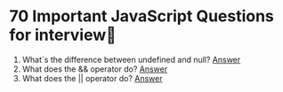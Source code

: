 # 70 Important JavaScript Questions for interview💭
1. What´s the difference between undefined and null? [Answer](https://youtu.be/2piRrupO8mY)
2. What does the && operator do? [Answer](https://youtu.be/HPiJSFqKIPc)
3. What does the || operator do? [Answer](https://youtu.be/9qsrHjsvi08)
